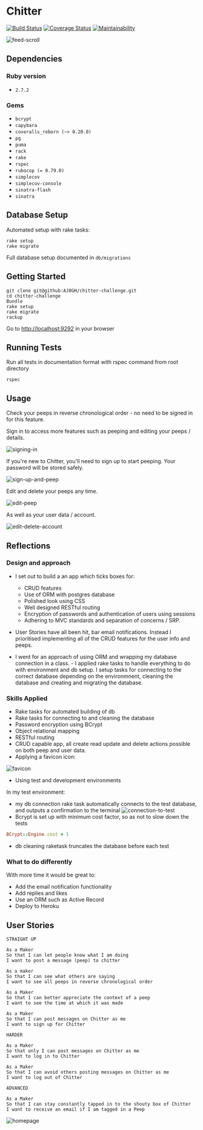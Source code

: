 # Chitter

[![Build Status](https://travis-ci.com/AJ8GH/chitter-challenge.svg?branch=master)](https://travis-ci.com/AJ8GH/chitter-challenge) [![Coverage Status](https://coveralls.io/repos/github/AJ8GH/chitter-challenge/badge.svg?branch=master)](https://coveralls.io/github/AJ8GH/chitter-challenge?branch=master) [![Maintainability](https://api.codeclimate.com/v1/badges/4713133e3a625ac7b613/maintainability)](https://codeclimate.com/github/AJ8GH/chitter-challenge/maintainability)

![feed-scroll](public/images/feed-scroll.gif)

## Dependencies

### Ruby version

- `2.7.2`

### Gems

- `bcrypt`
- `capybara`
- `coveralls_reborn (~> 0.20.0)`
- `pg`
- `puma`
- `rack`
- `rake`
- `rspec`
- `rubocop (= 0.79.0)`
- `simplecov`
- `simplecov-console`
- `sinatra-flash`
- `sinatra`

## Database Setup

Automated setup with rake tasks:
```shell
rake setup
rake migrate
```

Full database setup documented in `db/migrations`

## Getting Started

```shell
git clone git@github:AJ8GH/chitter-challenge.git
cd chitter-challenge
Bundle
rake setup
rake migrate
rackup
```

Go to [http://localhost:9292](http://localhost:9292) in your browser

## Running Tests

Run all tests in documentation format with rspec command from root directory
```shell
rspec
```

## Usage

Check your peeps in reverse chronological order - no need to be signed in for this feature.

Sign in to access more features such as peeping and editing your peeps / details.

![signing-in](public/images/signing-in.gif)

If you're new to Chitter, you'll need to sign up to start peeping. Your password will be stored safely.

![sign-up-and-peep](public/images/sign-up-and-peep.gif)

Edit and delete your peeps any time.

![edit-peep](public/images/editing-peep.gif)

As well as your user data / account.

![edit-delete-account](public/images/edit-delete-account.gif)


## Reflections

### Design and approach

- I set out to build a an app which ticks boxes for:
  - CRUD features
  - Use of ORM with postgres database
  - Polished look using CSS
  - Well designed RESTful routing
  - Encryption of passwords and authentication of users using sessions
  - Adhering to MVC standards and separation of concerns / SRP.

- User Stories have all been hit, bar email notifications. Instead I prioritised implementing all of the CRUD features for the user info and peeps.
- I went for an approach of using ORM and wrapping my database connection in a class. - I applied rake tasks to handle everything to do with environment and db setup. I setup tasks for connecting to the correct database depending on the environmnent, cleaning the database and creating and migrating the database.

### Skills Applied

- Rake tasks for automated building of db
- Rake tasks for connecting to and cleaning the database
- Password encryption using BCrypt
- Object relational mapping
- RESTful routing
- CRUD capable app, all create read update and delete actions possible on both peep and user data.
- Applying a favicon icon:

![favicon](public/images/favicon-example.png)

- Using test and development environments

In my test environment:
- my db connection rake task automatically connects to the test database, and outputs a confirmation to the terminal
![connection-to-test](public/images/connection-to-test.png)
- Bcrypt is set up with minimum cost factor, so as not to slow down the tests
```ruby
BCrypt::Engine.cost = 1
```
- db cleaning raketask truncates the database before each test

### What to do differently

With more time it would be great to:
- Add the email notification functionality
- Add replies and likes
- Use an ORM such as Active Record
- Deploy to Heroku

## User Stories

```
STRAIGHT UP

As a Maker
So that I can let people know what I am doing
I want to post a message (peep) to chitter

As a maker
So that I can see what others are saying
I want to see all peeps in reverse chronological order

As a Maker
So that I can better appreciate the context of a peep
I want to see the time at which it was made

As a Maker
So that I can post messages on Chitter as me
I want to sign up for Chitter

HARDER

As a Maker
So that only I can post messages on Chitter as me
I want to log in to Chitter

As a Maker
So that I can avoid others posting messages on Chitter as me
I want to log out of Chitter

ADVANCED

As a Maker
So that I can stay constantly tapped in to the shouty box of Chitter
I want to receive an email if I am tagged in a Peep
```

![homepage](public/images/homepage.png)
